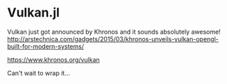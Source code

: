 # Vulkan.jl
Vulkan just got announced by Khronos and it sounds absolutely awesome!
http://arstechnica.com/gadgets/2015/03/khronos-unveils-vulkan-opengl-built-for-modern-systems/

https://www.khronos.org/vulkan

Can't wait to wrap it...

